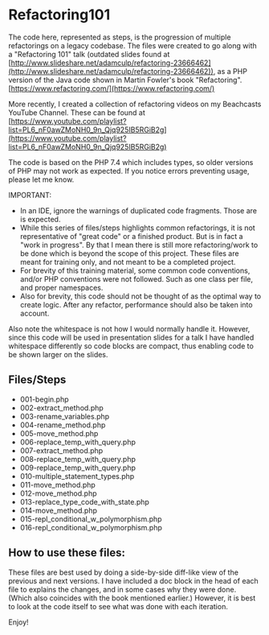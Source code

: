 Refactoring101
==============

The code here, represented as steps, is the progression of multiple refactorings on a legacy codebase.  The files were created to go along with a "Refactoring 101" talk (outdated slides found at [http://www.slideshare.net/adamculp/refactoring-23666462](http://www.slideshare.net/adamculp/refactoring-23666462)), as a PHP version of the Java code shown in Martin Fowler's book "Refactoring". [https://www.refactoring.com/](https://www.refactoring.com/)

More recently, I created a collection of refactoring videos on my Beachcasts YouTube Channel. These can be found at [https://www.youtube.com/playlist?list=PL6_nF0awZMoNH0_9n_Qjq925IB5RGiB2g](https://www.youtube.com/playlist?list=PL6_nF0awZMoNH0_9n_Qjq925IB5RGiB2g)

The code is based on the PHP 7.4 which includes types, so older versions of PHP may not work as expected. If you notice errors preventing usage, please let me know.

IMPORTANT:

* In an IDE, ignore the warnings of duplicated code fragments. Those are is expected.
* While this series of files/steps highlights common refactorings, it is not representative of "great code" or a finished product.  But is in fact a "work in progress".  By that I mean there is still more refactoring/work to be done which is beyond the scope of this project.  These files are meant for training only, and not meant to be a completed project.
* For brevity of this training material, some common code conventions, and/or PHP conventions were not followed. Such as one class per file, and proper namespaces.
* Also for brevity, this code should not be thought of as the optimal way to create logic. After any refactor, performance should also be taken into account.

Also note the whitespace is not how I would normally handle it.  However, since this code will be used in presentation slides for a talk I have handled whitespace differently so code blocks are compact, thus enabling code to be shown larger on the slides.

Files/Steps
-----------

* 001-begin.php
* 002-extract_method.php
* 003-rename_variables.php
* 004-rename_method.php
* 005-move_method.php
* 006-replace_temp_with_query.php
* 007-extract_method.php
* 008-replace_temp_with_query.php
* 009-replace_temp_with_query.php
* 010-multiple_statement_types.php
* 011-move_method.php
* 012-move_method.php
* 013-replace_type_code_with_state.php
* 014-move_method.php
* 015-repl_conditional_w_polymorphism.php
* 016-repl_conditional_w_polymorphism.php

How to use these files:
-----------------------

These files are best used by doing a side-by-side diff-like view of the previous and next versions.  I have included a doc block in the head of each file to explains the changes, and in some cases why they were done. (Which also coincides with the book mentioned earlier.) However, it is best to look at the code itself to see what was done with each iteration.

Enjoy!
